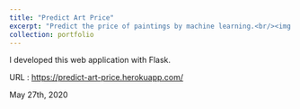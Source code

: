 ```yaml
---
title: "Predict Art Price"
excerpt: "Predict the price of paintings by machine learning.<br/><img src='/images/portfolio/20200527_Predict_Art_Price.png'>"
collection: portfolio
---
```


I developed this web application with Flask.

URL : <a href="https://predict-art-price.herokuapp.com/" target="_blank" rel="noopener">https://predict-art-price.herokuapp.com/</a>

May 27th, 2020
